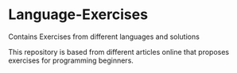# Language-Exercises
Contains Exercises from different languages and solutions

This repository is based from different articles online that proposes exercises for programming beginners.
